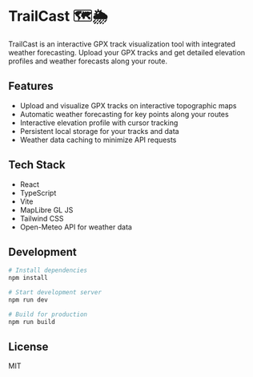 # TrailCast 🗺️🌦️

TrailCast is an interactive GPX track visualization tool with integrated weather forecasting. Upload your GPX tracks and get detailed elevation profiles and weather forecasts along your route.

## Features

- Upload and visualize GPX tracks on interactive topographic maps
- Automatic weather forecasting for key points along your routes
- Interactive elevation profile with cursor tracking
- Persistent local storage for your tracks and data
- Weather data caching to minimize API requests

## Tech Stack

- React
- TypeScript
- Vite
- MapLibre GL JS
- Tailwind CSS
- Open-Meteo API for weather data

## Development

```bash
# Install dependencies
npm install

# Start development server
npm run dev

# Build for production
npm run build
```

## License

MIT